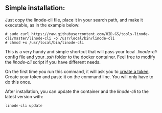 ## Simple installation:
Just copy the linode-cli file, place it in your search path, and make it executable, as in the example below:

    # sudo curl https://raw.githubusercontent.com/HID-GS/tools-linode-cli/master/linode-cli -o /usr/local/bin/linode-cli
    # chmod +x /usr/local/bin/linode-cli

This is a very handy and simple shortcut that will pass your local *.linode-cli* config file and your *.ssh* folder to the docker container.
Feel free to modify the *linode-cli* script if you have different needs.

On the first time you run this command, it will ask you to [create a token](https://cloud.linode.com/profile/tokens).
Create your token and paste it on the command line. You will only have to do this once.

After installation, you can update the container and the *linode-cli* to the latest version with:

    linode-cli update


